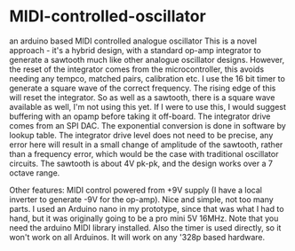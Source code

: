 # MIDI-controlled-oscillator
an arduino based MIDI controlled analogue oscillator
This is a novel approach - it's a hybrid design, with a standard op-amp integrator to generate a sawtooth much like other analogue oscillator designs.
However, the reset of the integrator comes from the microcontroller, this avoids needing any tempco, matched pairs, calibration etc.
I use the 16 bit timer to generate a square wave of the correct frequency. The rising edge of this will reset the integrator.
So as well as a sawtooth, there is a square wave available as well, I'm not using this yet. If I were to use this, I would suggest buffering with an opamp before taking it off-board.
The integrator drive comes from an SPI DAC. The exponential conversion is done in software by lookup table. The integrator drive level does not need to be precise, any error here will result in a small change of amplitude of the sawtooth, rather than a frequency error, which would be the case with traditional oscillator circuits.
The sawtooth is about 4V pk-pk, and the design works over a 7 octave range.

Other features:
MIDI control
powered from +9V supply (I have a local inverter to generate -9V for the op-amp).
Nice and simple, not too many parts.
I used an Arduino nano in my prototype, since that was what I had to hand, but it was originally going to be a pro mini 5V 16MHz.
Note that you need the arduino MIDI library installed. Also the timer is used directly, so it won't work on all Arduinos. It will work on any '328p based hardware. 
